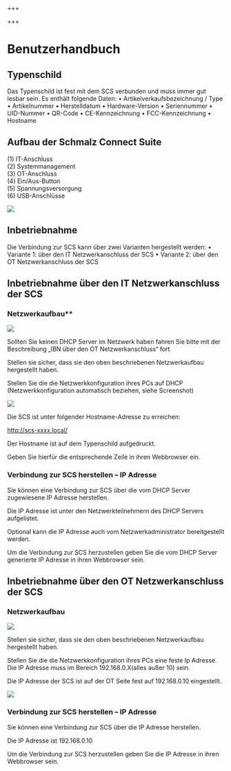 +++

+++
# Benutzerhandbuch

## Typenschild

Das Typenschild ist fest mit dem SCS verbunden und muss immer gut lesbar sein.
Es enthält folgende Daten:
• Artikelverkaufsbezeichnung / Type
• Artikelnummer
• Herstelldatum
• Hardware-Version
• Seriennummer
• UID-Nummer
• QR-Code
• CE-Kennzeichnung
• FCC-Kennzeichnung
• Hostname

## Aufbau der Schmalz Connect Suite

(1) IT-Anschluss  
(2) Systemmanagement  
(3) OT-Anschluss  
(4) Ein/Aus-Button  
(5) Spannungsversorgung  
(6) USB-Anschlüsse

![](/aufbau-scs.png)

## Inbetriebnahme

Die Verbindung zur SCS kann über zwei Varianten hergestellt werden:
• Variante 1: über den IT Netzwerkanschluss der SCS
• Variante 2: über den OT Netzwerkanschluss der SCS

## Inbetriebnahme über den IT Netzwerkanschluss der SCS

### Netzwerkaufbau**

![](/Bild2.png)

Sollten Sie keinen DHCP Server im Netzwerk haben fahren Sie bitte mit der Beschreibung „IBN über den OT  Netzwerkanschluss“ fort

Stellen sie sicher, dass sie den oben beschriebenen Netzwerkaufbau hergestellt haben.

Stellen Sie die die Netzwerkkonfiguration ihres PCs auf DHCP (Netzwerkkonfiguration automatisch beziehen, siehe Screenshot)

![](/Bild3.png)

Die SCS ist unter folgender Hostname-Adresse zu erreichen:

http://scs-xxxx.local/

Der Hostname ist auf dem Typenschild aufgedruckt.

Geben Sie hierfür die entsprechende Zeile in ihren Webbrowser ein.

### Verbindung zur SCS herstellen – IP Adresse

Sie können eine Verbindung zur SCS über die vom DHCP Server zugewiesene IP Adresse herstellen.

Die IP Adresse ist unter den Netzwerkteilnehmern des DHCP Servers aufgelistet.

Optional kann die IP Adresse auch vom Netzwerkadministrator bereitgestellt werden.

Um die Verbindung zur SCS herzustellen geben Sie die vom DHCP Server generierte IP Adresse in ihren Webbrowser sein.

## Inbetriebnahme über den OT Netzwerkanschluss der SCS

### Netzwerkaufbau

![](/Bild4.png)

Stellen sie sicher, dass sie den oben beschriebenen Netzwerkaufbau hergestellt haben.

Stellen Sie die die Netzwerkkonfiguration ihres PCs eine feste Ip Adresse. Die IP Adresse muss im Bereich 192.168.0.X(alles außer 10) sein.

Die IP Adresse der SCS ist auf der OT Seite fest auf 192.168.0.10 eingestellt.

![](/Bild5.png)

### Verbindung zur SCS herstellen – IP Adresse

Sie können eine Verbindung zur SCS über die IP Adresse herstellen.

Die IP Adresse ist 192.168.0.10

Um die Verbindung zur SCS herzustellen geben Sie die IP Adresse in ihren Webbrowser sein.

